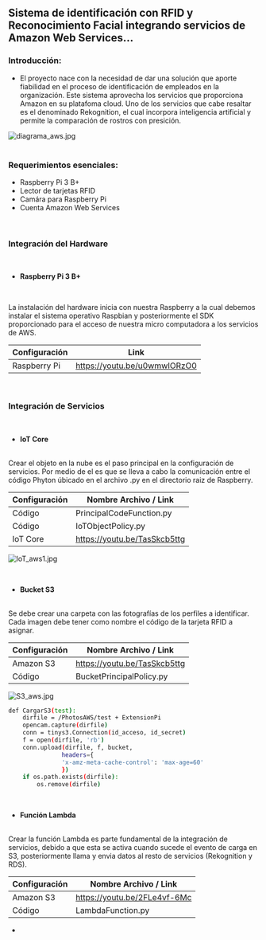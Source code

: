 ## Sistema de identificación con RFID y Reconocimiento Facial integrando servicios de Amazon Web Services...

### Introducción:
- <p> El proyecto nace con la necesidad de dar una solución que aporte fiabilidad en el proceso de identificación de empleados en la organización. Este sistema aprovecha los servicios que proporciona Amazon en su platafoma cloud. Uno de los servicios que cabe resaltar es el denominado Rekognition, el cual incorpora inteligencia artificial y permite la comparación de rostros con presición.</p>

![diagrama_aws.jpg](https://marvinorellana.s3.us-east-2.amazonaws.com/diagrama_aws.jpg?response-content-disposition=inline&X-Amz-Security-Token=IQoJb3JpZ2luX2VjEAUaCXVzLWVhc3QtMiJGMEQCIFA78q91BPnK4wAcZYm7PiZXxjVzKxpBmv1OEk9C0ZooAiBwgMqOmx69NTc4h5A9uC2XWrZIS%2BYZTjr%2FAbirJoZuLyr2Agh%2BEAAaDDg3NTM4NTU3NDQ2MSIMTL3zehWm32RfUBz1KtMCNqJISZvgjXc0AEm8bjeTl0Pl8TB3lX23FMZ4KPKehDrl6nzfh2DDpSuzQuX2l%2FYacQcrEND6F8YM72Y%2BQvoBvYc9Plov%2Ffs3XUPkUL1uh6rLnNp%2BHupYIK2MFYGeMH5d6Pah%2FbjQmJ1d82W294lDlsS68ZN%2F244WYDlMby4jMjXY4VKS7l%2ByEbs8z1yaRu65XFCH0T1EQ5%2FlKrvy02QaYKnWFxkkxZSgIXYgr1cluwJJK06WYCRF9t%2Ft6kcKR1UfRg5g0DuMe0H5X8Ex6mXjE5yH0Xd%2FTnODo6zW%2BA%2Ftx7BWxmJCgs%2FSSHueFt2QthHYnW2NwiQo3Ch6Yrn1CRoPwiBswQZPEBnFKXy2Vz2Tani9hx7MUX0JNn%2B4dYUFv3rFP5PHWACojbNeQ6l93ltS93kkj8uA85chJnoiiuaH9CgZV9ck1O3vHg7jVYRsovJRPIppMO6W%2BIoGOrQCV7ZBCc5HKhTMvRvUCGu%2FT2jndvDlTGVanUZxr6sIUMXymfpDpBW2b8VU4FLYWK3gC%2FMzgeGS7SaOQJaO7h%2FQC1Fh%2B%2BrKhan4qWarsdFIYLG7sfP%2FWmZcX5w5QUdQR%2FJ4B%2FhfYALHu9rtAlA%2BaZOExhCeqnXeFurBXzsQQFF13qdWeR%2BhEfeOH3S32pHyw8VNmR1E%2B0n8RkHV5APTr1AWT5B7WTtBu%2Fn5%2FN8cJyly7u6HJ6q42lTKu1z17PDaZUqkJUPtxTrEcTRUSngUKKtUM2zpBKl%2Bb4DUmscJcBckxzsHOX10MpjKVPAfM5SCgLVBqwB4Hl01twpLLTqA0RqCpba9pMuBsQwLu2csFDWIivUpo%2B%2F31G6f0ti9kDt2xzxOxKN6xaiy1B%2Blul%2BD9KcNE7wXJP8%3D&X-Amz-Algorithm=AWS4-HMAC-SHA256&X-Amz-Date=20211007T023045Z&X-Amz-SignedHeaders=host&X-Amz-Expires=300&X-Amz-Credential=ASIA4XUIL2Q6VLY3IQNG%2F20211007%2Fus-east-2%2Fs3%2Faws4_request&X-Amz-Signature=e75a2b40da1d4fe58886b59c42e2813d97cf1ee488bdfea2a4f4d7cb5c6742a7 "diagrama_aws.jpg")
<br>
<br>
### Requerimientos esenciales:
- Raspberry Pi 3 B+
- Lector de tarjetas RFID
- Camára para Raspberry Pi
- Cuenta Amazon Web Services

<br>

### Integración del Hardware
<br>

- **Raspberry Pi 3 B+**
<br>

La instalación del hardware inicia con nuestra Raspberry a la cual debemos instalar el sistema operativo Raspbian y posteriormente el SDK proporcionado para el acceso de nuestra micro computadora a los servicios de AWS.

| Configuración | Link |
| ------ | ------ |
| Raspberry Pi | https://youtu.be/u0wmwIORzO0|

<br>

### Integración de Servicios
<br>

- **IoT Core**
<br>
Crear el objeto en la nube es el paso principal en la configuración de servicios. Por medio de el es que se lleva a cabo la comunicación entre el código Phyton úbicado en el archivo .py en el directorio raiz de Raspberry.

| Configuración | Nombre Archivo / Link |
| ------ | ------ |
| Código| PrincipalCodeFunction.py|
| Código| IoTObjectPolicy.py|
| IoT Core | https://youtu.be/TasSkcb5ttg |

![IoT_aws1.jpg](https://marvinorellana.s3.us-east-2.amazonaws.com/IoT_aws1.jpg?response-content-disposition=inline&X-Amz-Security-Token=IQoJb3JpZ2luX2VjEAUaCXVzLWVhc3QtMiJGMEQCIFA78q91BPnK4wAcZYm7PiZXxjVzKxpBmv1OEk9C0ZooAiBwgMqOmx69NTc4h5A9uC2XWrZIS%2BYZTjr%2FAbirJoZuLyr2Agh%2BEAAaDDg3NTM4NTU3NDQ2MSIMTL3zehWm32RfUBz1KtMCNqJISZvgjXc0AEm8bjeTl0Pl8TB3lX23FMZ4KPKehDrl6nzfh2DDpSuzQuX2l%2FYacQcrEND6F8YM72Y%2BQvoBvYc9Plov%2Ffs3XUPkUL1uh6rLnNp%2BHupYIK2MFYGeMH5d6Pah%2FbjQmJ1d82W294lDlsS68ZN%2F244WYDlMby4jMjXY4VKS7l%2ByEbs8z1yaRu65XFCH0T1EQ5%2FlKrvy02QaYKnWFxkkxZSgIXYgr1cluwJJK06WYCRF9t%2Ft6kcKR1UfRg5g0DuMe0H5X8Ex6mXjE5yH0Xd%2FTnODo6zW%2BA%2Ftx7BWxmJCgs%2FSSHueFt2QthHYnW2NwiQo3Ch6Yrn1CRoPwiBswQZPEBnFKXy2Vz2Tani9hx7MUX0JNn%2B4dYUFv3rFP5PHWACojbNeQ6l93ltS93kkj8uA85chJnoiiuaH9CgZV9ck1O3vHg7jVYRsovJRPIppMO6W%2BIoGOrQCV7ZBCc5HKhTMvRvUCGu%2FT2jndvDlTGVanUZxr6sIUMXymfpDpBW2b8VU4FLYWK3gC%2FMzgeGS7SaOQJaO7h%2FQC1Fh%2B%2BrKhan4qWarsdFIYLG7sfP%2FWmZcX5w5QUdQR%2FJ4B%2FhfYALHu9rtAlA%2BaZOExhCeqnXeFurBXzsQQFF13qdWeR%2BhEfeOH3S32pHyw8VNmR1E%2B0n8RkHV5APTr1AWT5B7WTtBu%2Fn5%2FN8cJyly7u6HJ6q42lTKu1z17PDaZUqkJUPtxTrEcTRUSngUKKtUM2zpBKl%2Bb4DUmscJcBckxzsHOX10MpjKVPAfM5SCgLVBqwB4Hl01twpLLTqA0RqCpba9pMuBsQwLu2csFDWIivUpo%2B%2F31G6f0ti9kDt2xzxOxKN6xaiy1B%2Blul%2BD9KcNE7wXJP8%3D&X-Amz-Algorithm=AWS4-HMAC-SHA256&X-Amz-Date=20211007T050449Z&X-Amz-SignedHeaders=host&X-Amz-Expires=300&X-Amz-Credential=ASIA4XUIL2Q6VLY3IQNG%2F20211007%2Fus-east-2%2Fs3%2Faws4_request&X-Amz-Signature=fa9606eb5e07a17d02409c616d3e67c977c24f3aa4a823f1105c96925042d305 "IoT_aws1.jpg")

<br>

- **Bucket S3**
<br>
Se debe crear una carpeta con las fotografías de los perfiles a identificar. Cada imagen debe tener como nombre el código de la tarjeta RFID a asignar. 

| Configuración | Nombre Archivo / Link |
| ------ | ------ |
| Amazon S3 | https://youtu.be/TasSkcb5ttg |
| Código | BucketPrincipalPolicy.py |

![S3_aws.jpg](https://marvinorellana.s3.us-east-2.amazonaws.com/S3_aws.jpg?response-content-disposition=inline&X-Amz-Security-Token=IQoJb3JpZ2luX2VjEAUaCXVzLWVhc3QtMiJGMEQCIFA78q91BPnK4wAcZYm7PiZXxjVzKxpBmv1OEk9C0ZooAiBwgMqOmx69NTc4h5A9uC2XWrZIS%2BYZTjr%2FAbirJoZuLyr2Agh%2BEAAaDDg3NTM4NTU3NDQ2MSIMTL3zehWm32RfUBz1KtMCNqJISZvgjXc0AEm8bjeTl0Pl8TB3lX23FMZ4KPKehDrl6nzfh2DDpSuzQuX2l%2FYacQcrEND6F8YM72Y%2BQvoBvYc9Plov%2Ffs3XUPkUL1uh6rLnNp%2BHupYIK2MFYGeMH5d6Pah%2FbjQmJ1d82W294lDlsS68ZN%2F244WYDlMby4jMjXY4VKS7l%2ByEbs8z1yaRu65XFCH0T1EQ5%2FlKrvy02QaYKnWFxkkxZSgIXYgr1cluwJJK06WYCRF9t%2Ft6kcKR1UfRg5g0DuMe0H5X8Ex6mXjE5yH0Xd%2FTnODo6zW%2BA%2Ftx7BWxmJCgs%2FSSHueFt2QthHYnW2NwiQo3Ch6Yrn1CRoPwiBswQZPEBnFKXy2Vz2Tani9hx7MUX0JNn%2B4dYUFv3rFP5PHWACojbNeQ6l93ltS93kkj8uA85chJnoiiuaH9CgZV9ck1O3vHg7jVYRsovJRPIppMO6W%2BIoGOrQCV7ZBCc5HKhTMvRvUCGu%2FT2jndvDlTGVanUZxr6sIUMXymfpDpBW2b8VU4FLYWK3gC%2FMzgeGS7SaOQJaO7h%2FQC1Fh%2B%2BrKhan4qWarsdFIYLG7sfP%2FWmZcX5w5QUdQR%2FJ4B%2FhfYALHu9rtAlA%2BaZOExhCeqnXeFurBXzsQQFF13qdWeR%2BhEfeOH3S32pHyw8VNmR1E%2B0n8RkHV5APTr1AWT5B7WTtBu%2Fn5%2FN8cJyly7u6HJ6q42lTKu1z17PDaZUqkJUPtxTrEcTRUSngUKKtUM2zpBKl%2Bb4DUmscJcBckxzsHOX10MpjKVPAfM5SCgLVBqwB4Hl01twpLLTqA0RqCpba9pMuBsQwLu2csFDWIivUpo%2B%2F31G6f0ti9kDt2xzxOxKN6xaiy1B%2Blul%2BD9KcNE7wXJP8%3D&X-Amz-Algorithm=AWS4-HMAC-SHA256&X-Amz-Date=20211007T051121Z&X-Amz-SignedHeaders=host&X-Amz-Expires=299&X-Amz-Credential=ASIA4XUIL2Q6VLY3IQNG%2F20211007%2Fus-east-2%2Fs3%2Faws4_request&X-Amz-Signature=fcfa22975b660acef67ceacccd0d6e338dadffc0282bfed6ab73404e6933b726 "S3_aws.jpg")

```sh
def CargarS3(test):
    dirfile = /PhotosAWS/test + ExtensionPi
    opencam.capture(dirfile)
    conn = tinys3.Connection(id_acceso, id_secret)
    f = open(dirfile, 'rb')
    conn.upload(dirfile, f, bucket,
               headers={
               'x-amz-meta-cache-control': 'max-age=60'
               })
    if os.path.exists(dirfile):
        os.remove(dirfile)
```

<br>

- **Función Lambda**
<br>
Crear la función Lambda es parte fundamental de la integración de servicios, debido a que esta se activa cuando sucede el evento de carga en S3, posteriormente llama y envia datos al resto de servicios (Rekognition y RDS).

| Configuración | Nombre Archivo / Link |
| ------ | ------ |
| Amazon S3 | https://youtu.be/2FLe4vf-6Mc |
| Código | LambdaFunction.py |



- 
